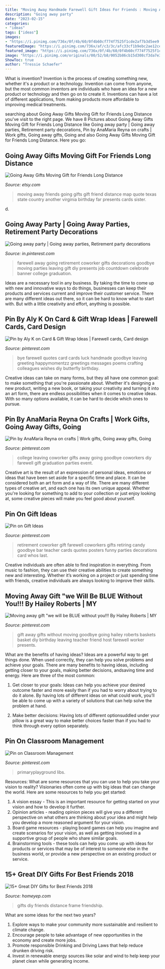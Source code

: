```yaml
---
title: "Moving Away Handmade Farewell Gift Ideas For Friends : Moving Away Friends Going Gifts Gift Friend Distance Map Quote Texas State Country Another Virginia Birthday Far Presents Cards Sister"
description: "Going away party"
date: "2023-02-15"
categories:
- "ideas"
tags: ["ideas"]
images:
- "https://i.pinimg.com/736x/0f/4b/60/0f4b60cf774f7525f1cde2af7b3d5ee9.jpg"
featuredImage: "https://i.pinimg.com/736x/af/c3/3c/afc33cf1b9ebc2ae12ce70d6b6ddb4bc.jpg"
featured_image: "https://i.pinimg.com/736x/0f/4b/60/0f4b60cf774f7525f1cde2af7b3d5ee9.jpg"
image: "https://i.pinimg.com/originals/00/52/b8/0052b86cb15d308cf3da7e332cad2c4e.jpg"
ShowToc: true
author: "Tressie Schaefer"
---
```



What is invention?
Invention is the process of creating something new, whether it's a product or a technology. Invention can come from anyone, but the most common inventors are individuals who have an idea for a new product or technology and then go on to create it. Inventions can have a lot of different applications, from making products more affordable to improving medical treatments.

	

		
searching about Going Away Gifts Moving Gift for Friends Long Distance you've visit to the right page. We have 8 Pictures about Going Away Gifts Moving Gift for Friends Long Distance like Going away party | Going away parties, Retirement party decorations, Pin by AnaMaria Reyna on crafts | Work gifts, Going away gifts, Going and also Going Away Gifts Moving Gift for Friends Long Distance. Here you go:
		
    
## Going Away Gifts Moving Gift For Friends Long Distance

<img loading=lazy src="https://img1.etsystatic.com/074/0/7344656/il_570xN.813630699_8h3u.jpg" onerror="this.onerror=null;this.src='https://tse3.mm.bing.net/th?id=OIP.muHBCHMWsP8lX8zSlOfsHAHaF7&amp;pid=15.1';" alt="Going Away Gifts Moving Gift for Friends Long Distance">

_Source: etsy.com_

>moving away friends going gifts gift friend distance map quote texas state country another virginia birthday far presents cards sister. 

	

d.

    
## Going Away Party | Going Away Parties, Retirement Party Decorations

<img loading=lazy src="https://i.pinimg.com/736x/0f/4b/60/0f4b60cf774f7525f1cde2af7b3d5ee9.jpg" onerror="this.onerror=null;this.src='https://tse4.mm.bing.net/th?id=OIP.kYwRWzD7nThDw3sELMuCbAHaJ3&amp;pid=15.1';" alt="Going away party | Going away parties, Retirement party decorations">

_Source: in.pinterest.com_

>farewell away going retirement coworker gifts decorations goodbye moving parties leaving gift diy presents job countdown celebrate banner college graduation. 

	

Ideas are a necessary tool in any business. By taking the time to come up with new and innovative ways to do things, businesses can keep their products and services current and improve their customer service. There are many different ideas out there, so it can be hard to know what to start with. But with a little creativity and effort, anything is possible.

    
## Pin By Aly K On Card &amp; Gift Wrap Ideas | Farewell Cards, Card Design

<img loading=lazy src="https://i.pinimg.com/originals/00/52/b8/0052b86cb15d308cf3da7e332cad2c4e.jpg" onerror="this.onerror=null;this.src='https://tse3.mm.bing.net/th?id=OIP.F0mIJUlpQJIfYoZGpG6YyQHaJ4&amp;pid=15.1';" alt="Pin by Aly K on Card &amp; Gift Wrap Ideas | Farewell cards, Card design">

_Source: pinterest.com_

>bye farewell quotes card cards luck handmade goodbye leaving greeting happymomentzz greetings messages poems crafting colleagues wishes diy butterfly birthday. 

	

Creative ideas can take on many forms, but they all have one common goal: to make something that you're passionate about. Whether it's designing a new product, writing a new book, or taking your creativity and turning it into an art form, there are endless possibilities when it comes to creative ideas. With so many options available, it can be hard to decide which ones to pursue.

    
## Pin By AnaMaria Reyna On Crafts | Work Gifts, Going Away Gifts, Going

<img loading=lazy src="https://i.pinimg.com/736x/e5/64/9f/e5649f6cab7597f1ad618763fb2b66cc--goodbye-party-event-ideas.jpg" onerror="this.onerror=null;this.src='https://tse1.mm.bing.net/th?id=OIP.Cmv892zmEmkvS-z8mRmFMgHaFh&amp;pid=15.1';" alt="Pin by AnaMaria Reyna on crafts | Work gifts, Going away gifts, Going">

_Source: pinterest.com_

>college leaving coworker gifts away going goodbye coworkers diy farewell gift graduation parties event. 

	

Creative art is the result of an expression of personal ideas, emotions or ideas that have been set aside for a specific time and place. It can be considered both an art form and a way of life. There are many different types of creative art, and each one has its own unique appeal. Whether you're looking for something to add to your collection or just enjoy looking at, some creative pieces will make you feel good about yourself.

    
## Pin On Gift Ideas

<img loading=lazy src="https://i.pinimg.com/736x/32/18/02/32180262bdc79d818c0ebcf8646d055a--teacher-retirement-gifts-from-coworkers-farewell-gift-for-coworker.jpg" onerror="this.onerror=null;this.src='https://tse4.mm.bing.net/th?id=OIP.dVi-oHEI1p8lB-C9flA5pQHaNK&amp;pid=15.1';" alt="Pin on Gift Ideas">

_Source: pinterest.com_

>retirement coworker gift farewell coworkers gifts retiring candy goodbye bar teacher cards quotes posters funny parties decorations card whos last. 

	

Creative individuals are often able to find inspiration in everything. From music to fashion, they can use their creative abilities to create something new and interesting. Whether it’s working on a project or just spending time with friends, creative individuals are always looking to improve their skills.

    
## Moving Away Gift &quot;we Will Be BLUE Without You!!! By Hailey Roberts | MY

<img loading=lazy src="https://s-media-cache-ak0.pinimg.com/564x/ee/73/f0/ee73f012d7fef17b1e7a97136d3cd61c.jpg" onerror="this.onerror=null;this.src='https://tse2.mm.bing.net/th?id=OIP.iAvc5pTxUalJPSAMMf82JAAAAA&amp;pid=15.1';" alt="Moving away gift &quot;we will be BLUE without you!!! By Hailey Roberts | MY">

_Source: pinterest.com_

>gift away gifts without moving goodbye going hailey roberts baskets basket diy birthday leaving teacher friend host farewell worker presents. 

	

What are the benefits of having ideas?
Ideas are a powerful way to get things done. When used correctly, they can help you solve problems and achieve your goals. There are many benefits to having ideas, including getting closer to your goals, making better decisions, andsaving time and energy. Here are three of the most common: 
1. Get closer to your goals: Ideas can help you achieve your desired outcome faster and more easily than if you had to worry about trying to do it alone. By having lots of different ideas on what could work, you’ll be able to come up with a variety of solutions that can help solve the problem at hand.

2. Make better decisions: Having lots of different optionsuddled under your pillow is a great way to make better choices faster than if you had to think through every option separately.

    
## Pin On Classroom Management

<img loading=lazy src="https://i.pinimg.com/736x/af/c3/3c/afc33cf1b9ebc2ae12ce70d6b6ddb4bc.jpg" onerror="this.onerror=null;this.src='https://tse1.mm.bing.net/th?id=OIP.h8rf5tCQG5KcHxS9nzT4VwHaLP&amp;pid=15.1';" alt="Pin on Classroom Management">

_Source: pinterest.com_

>primaryplayground libs. 

	

Resources: What are some resources that you can use to help you take your vision to reality?
Visionaries often come up with big ideas that can change the world. Here are some resources to help you get started: 
1. A vision essay - This is an important resource for getting started on your vision and how to develop it further. 
2. Opinion articles - reading opinion pieces will give you a different perspective on what others are thinking about your idea and might help you develop a more reasoned argument for your vision. 
3. Board game resources - playing board games can help you imagine and create scenarios for your vision, as well as getting involved in a supportive group of people who share similar goals. 
4. Brainstorming tools - these tools can help you come up with ideas for products or services that may be of interest to someone else in the business world, or provide a new perspective on an existing product or service.

    
## 15+ Great DIY Gifts For Best Friends 2018

<img loading=lazy src="https://homeyep.com/wp-content/uploads/2017/02/diy-gifts-for-best-friends/1-diy-gifts-for-best-friends.jpg" onerror="this.onerror=null;this.src='https://tse2.mm.bing.net/th?id=OIP.sVHf4cbWxqkfomapClkpPAHaJ4&amp;pid=15.1';" alt="15+ Great DIY Gifts for Best Friends 2018">

_Source: homeyep.com_

>gifts diy friends distance frame friendship. 

	

What are some ideas for the next two years?
1. Explore ways to make your community more sustainable and resilient to climate change.
2. Encourage people to take advantage of new opportunities in the economy and create more jobs.
3. Promote responsible Drinking and Driving Laws that help reduce drunken driving risk.
4. Invest in renewable energy sources like solar and wind to help keep your planet clean while generating income.

